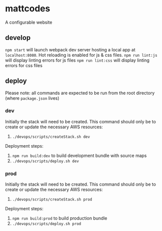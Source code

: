 # mattcodes

A configurable website

## develop

`npm start` will launch webpack dev server hosting a local app at `localhost:8080`. Hot reloading is enabled for js & css files.
`npm run lint:js` will display linting errors for js files
`npm run lint:css` will display linting errors for css files

## deploy

Please note: all commands are expected to be run from the root directory (where `package.json` lives)

### dev

Initially the stack will need to be created. This command should only be to create or update the necessary AWS resources:

1. `./devops/scripts/createStack.sh dev`

Deployment steps:

1. `npm run build:dev` to build development bundle with source maps
2. `./devops/scripts/deploy.sh dev`

### prod

Initially the stack will need to be created. This command should only be to create or update the necessary AWS resources:

1. `./devops/scripts/createStack.sh prod`

Deployment steps:

1. `npm run build:prod` to build production bundle
2. `./devops/scripts/deploy.sh prod`
